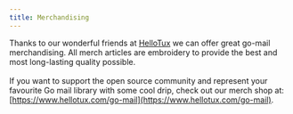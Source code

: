 ```yaml
---
title: Merchandising
---
```


Thanks to our wonderful friends at [HelloTux](https://www.hellotux.com) we can
offer great go-mail merchandising. All merch articles are embroidery
to provide the best and most long-lasting quality possible.<br /> <br />
If you want to support the open source community and represent your favourite
Go mail library with some cool drip, check out our merch shop at:
[https://www.hellotux.com/go-mail](https://www.hellotux.com/go-mail).

